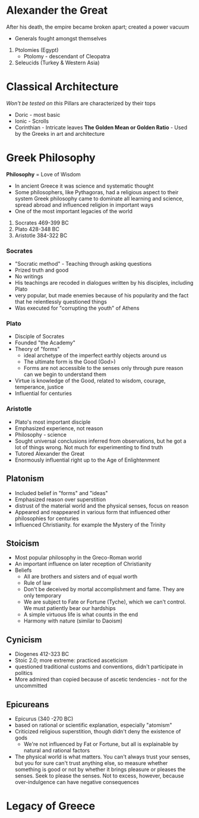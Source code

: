 # Alexander the Great
After his death, the empire became broken apart; created a power vacuum
- Generals fought amongst themselves
1. Ptolomies (Egypt)
	- Ptolomy - descendant of Cleopatra
2. Seleucids (Turkey & Western Asia)
# Classical Architecture
*Won't be tested on this*
Pillars are characterized by their tops
- Doric - most basic
- Ionic - Scrolls
- Corinthian - Intricate leaves 
**The Golden Mean or Golden Ratio** - Used by the Greeks in art and architecture
# Greek Philosophy
**Philosophy** = Love of Wisdom
- In ancient Greece it was science and systematic thought
- Some philosophers, like Pythagoras, had a religious aspect to their system
Greek philosophy came to dominate all learning and science, spread abroad and influenced religion in important ways
- One of the most important legacies of the world
1. Socrates 469-399 BC
2. Plato 428-348 BC
3. Aristotle 384-322 BC
### Socrates
- "Socratic method" - Teaching through asking questions
- Prized truth and good
- No writings 
- His teachings are recoded in dialogues written by his disciples, including Plato
- very popular, but made enemies because of his popularity and the fact that he relentlessly questioned things 
- Was executed for "corrupting the youth" of Athens
### Plato 
- Disciple of Socrates
- Founded "the Academy"
- Theory of "forms"
	- ideal archetype of the imperfect earthly objects around us
	- The ultimate form is the Good (God>)
	- Forms are not accessible to the senses only through pure reason can we begin to understand them
- Virtue is knowledge of the Good, related to wisdom, courage, temperance, justice
- Influential for centuries 
### Aristotle
- Plato's most important disciple
- Emphasized experience, not reason
- Philosophy - science
- Sought universal conclusions inferred from observations, but he got a lot of things wrong. Not much for experimenting to find truth
- Tutored Alexander the Great
- Enormously influential right up to the Age of Enlightenment
## Platonism
- Included belief in "forms" and "ideas"
- Emphasized reason over superstition
- distrust of the material world and the physical senses, focus on reason
- Appeared and reappeared in various form that influenced other philosophies for centuries
- Influenced Christianity.  for example the Mystery of the Trinity
## Stoicism
- Most popular philosophy in the Greco-Roman world
- An important influence on later reception of Christianity
- Beliefs 
	- All are brothers and sisters and of equal worth
	- Rule of law
	- Don't be deceived by mortal accomplishment and fame. They are only temporary
	- We are subject to Fate or Fortune (Tyche), which we can't control. We must patiently bear our hardships
	- A simple virtuous life is what counts in the end
	- Harmony with nature (similar to Daoism)
## Cynicism 
- Diogenes 412-323 BC
- Stoic 2.0; more extreme: practiced asceticism 
- questioned traditional customs and conventions, didn't participate in politics
- More admired than copied because of ascetic tendencies - not for the uncommitted
## Epicureans
- Epicurus (340 -270 BC)
- based on rational or scientific explanation, especially "atomism"
- Criticized religious superstition, though didn't deny the existence of gods
	- We're not influenced by Fat or Fortune, but all is explainable by natural and rational factors
- The physical world is what matters. You can't always trust your senses, but you for sure can't trust anything else, so measure whether something is good or not by whether it brings pleasure or pleases the senses. Seek to please the senses. Not to excess, however, because over-indulgence can have negative consequences
# Legacy of Greece
